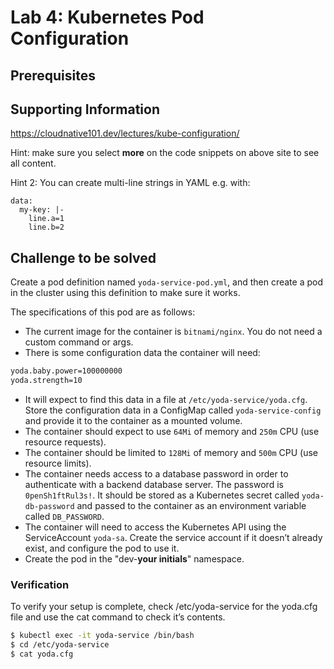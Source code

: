 # Lab 4: Kubernetes Pod Configuration

## Prerequisites

## Supporting Information

https://cloudnative101.dev/lectures/kube-configuration/

Hint: make sure you select **more** on the code snippets on above site to see all content.

Hint 2: You can create multi-line strings in YAML e.g. with:

```
data:
  my-key: |-
    line.a=1
    line.b=2
```

## Challenge to be solved

Create a pod definition named `yoda-service-pod.yml`, and then create a pod in the cluster using this definition to make sure it works.

The specifications of this pod are as follows:

- The current image for the container is `bitnami/nginx`. You do not need a custom command or args.
- There is some configuration data the container will need:
```txt
yoda.baby.power=100000000
yoda.strength=10
```
- It will expect to find this data in a file at `/etc/yoda-service/yoda.cfg`. Store the configuration data in a ConfigMap called `yoda-service-config` and provide it to the container as a mounted volume.
- The container should expect to use `64Mi` of memory and `250m` CPU (use resource requests).
- The container should be limited to `128Mi` of memory and `500m` CPU (use resource limits).
- The container needs access to a database password in order to authenticate with a backend database server. The password is `0penSh1ftRul3s!`. It should be stored as a Kubernetes secret called `yoda-db-password` and passed to the container as an environment variable called `DB_PASSWORD`.
- The container will need to access the Kubernetes API using the ServiceAccount `yoda-sa`. Create the service account if it doesn’t already exist, and configure the pod to use it.
- Create the pod in the "dev-**your initials**" namespace.

### Verification

To verify your setup is complete, check /etc/yoda-service for the yoda.cfg file and use the cat command to check it’s contents.

```bash
$ kubectl exec -it yoda-service /bin/bash
$ cd /etc/yoda-service
$ cat yoda.cfg
```
